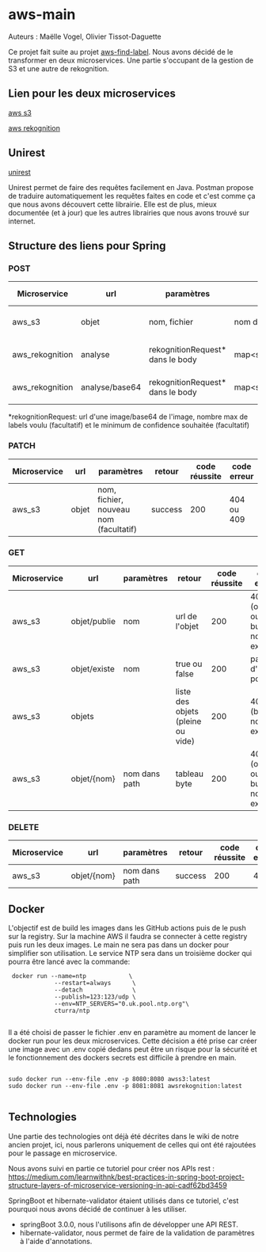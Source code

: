 # aws-main

Auteurs : Maëlle Vogel, Olivier Tissot-Daguette

Ce projet fait suite au projet [aws-find-label](https://github.com/AMT-Team6-Vogel-Tissot/aws-find-label). Nous avons décidé
de le transformer en deux microservices. Une partie s'occupant de la gestion de S3 et une autre de rekognition.

## Lien pour les deux microservices

[aws s3](https://github.com/AMT-Team6-Vogel-Tissot/aws-s3/tree/develop)

[aws rekognition](https://github.com/AMT-Team6-Vogel-Tissot/aws-rekognition/tree/develop)

## Unirest

[unirest](https://github.com/kong/unirest-java)

Unirest permet de faire des requêtes facilement en Java. Postman propose de traduire automatiquement les requêtes faites en code et c'est comme ça que nous avons découvert cette librairie. Elle est de plus, mieux documentée (et à jour) que les autres librairies que nous avons trouvé sur internet.

## Structure des liens pour Spring

### POST

| Microservice   | url          | paramètres                       | retour                            | code réussite | code erreur                        |
|----------------|--------------|----------------------------------|-----------------------------------|---------------|------------------------------------|
| aws_s3         | objet        | nom, fichier                     | nom de l'objet                    | 200           | 404 ou 409                         |
| aws_rekognition| analyse      | rekognitionRequest* dans le body | map<string,string>                | 200           | 422 ou 500                         |
| aws_rekognition| analyse/base64  | rekognitionRequest* dans le body | map<string,string>                | 200           | 422 ou 500                         |


*rekognitionRequest: url d'une image/base64 de l'image, nombre max de labels voulu (facultatif) et le minimum de confidence souhaitée (facultatif)
 
### PATCH

| Microservice | url          | paramètres                             | retour                     | code réussite | code erreur                        |
|--------------|--------------|----------------------------------------|----------------------------|---------------|------------------------------------|
| aws_s3       | objet        | nom, fichier, nouveau nom (facultatif) | success                    | 200           | 404 ou 409                         |

### GET 
 
| Microservice | url          | paramètres    | retour                            | code réussite | code erreur                        |
|--------------|--------------|---------------|-----------------------------------|---------------|------------------------------------|
| aws_s3       | objet/publie | nom           | url de l'objet                    | 200           | 404 (objet ou bucket non existant) |
| aws_s3       | objet/existe | nom           | true ou false                     | 200           | pas d'erreur possible              |
| aws_s3       | objets       |               | liste des objets (pleine ou vide) | 200           | 404 (bucket non existant)          |
| aws_s3       | objet/{nom}  | nom dans path | tableau byte                      | 200           | 404 (objet ou bucket no existant)  |


### DELETE

| Microservice | url          | paramètres    | retour                            | code réussite | code erreur                        |
|--------------|--------------|---------------|-----------------------------------|---------------|------------------------------------|
| aws_s3       | objet/{nom}  | nom dans path | success                           | 200           | 404                                |
    
 ## Docker
 
L'objectif est de build les images dans les GitHub actions puis de le push sur la registry. Sur la machine AWS il faudra se connecter à cette registry puis run les deux images. Le main ne sera pas dans un docker pour simplifier son utilisation. Le service NTP sera dans un troisième docker qui pourra être lancé avec la commande:

```
 docker run --name=ntp            \
             --restart=always      \
             --detach              \
             --publish=123:123/udp \
             --env=NTP_SERVERS="0.uk.pool.ntp.org"\
             cturra/ntp
 
```

Il a été choisi de passer le fichier .env en paramètre au moment de lancer le docker run pour les deux microservices. Cette décision a été prise car créer une image avec un .env copié dedans peut être un risque pour la sécurité et le fonctionnement des dockers secrets est difficile à prendre en main.


```

sudo docker run --env-file .env -p 8080:8080 awss3:latest
sudo docker run --env-file .env -p 8081:8081 awsrekognition:latest


```

## Technologies

Une partie des technologies ont déjà été décrites dans le wiki de notre ancien projet, ici, nous parlerons uniquement de celles qui ont été rajoutées
pour le passage en microservice.

Nous avons suivi en partie ce tutoriel pour créer nos APIs rest : https://medium.com/learnwithnk/best-practices-in-spring-boot-project-structure-layers-of-microservice-versioning-in-api-cadf62bd3459

SpringBoot et hibernate-validator étaient utilisés dans ce tutoriel, c'est pourquoi nous avons décidé de continuer à les utiliser.

- springBoot 3.0.0, nous l'utilisons afin de développer une API REST.
- hibernate-validator, nous permet de faire de la validation de paramètres à l'aide d'annotations.
